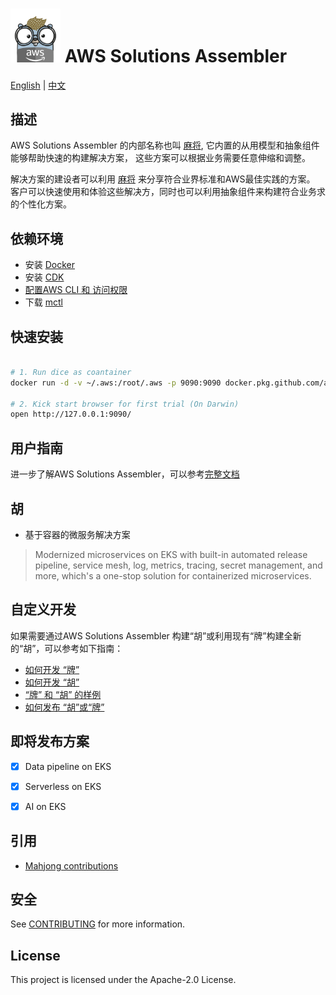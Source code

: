 

# <img src="docs/gopher.png" alt="Builders" width="80"/> AWS Solutions Assembler 

[English](README.md) | [中文](README_zh.md)

## 描述


AWS Solutions Assembler 的内部名称也叫 [麻将](./docs/All-Concept.md), 它内置的从用模型和抽象组件能够帮助快速的构建解决方案， 这些方案可以根据业务需要任意伸缩和调整。

解决方案的建设者可以利用 [麻将](./docs/All-Concept.md) 来分享符合业界标准和AWS最佳实践的方案。 客户可以快速使用和体验这些解决方，同时也可以利用抽象组件来构建符合业务求的个性化方案。


## 依赖环境

- 安装 [Docker](https://docs.docker.com/desktop/#download-and-install)
- 安装 [CDK](https://github.com/aws/aws-cdk)
- [配置AWS CLI 和 访问权限](https://docs.aws.amazon.com/cli/latest/userguide/cli-configure-files.html)
- 下载 [mctl](https://github.com/awslabs/aws-solutions-assembler/releases)

## 快速安装

```bash

# 1. Run dice as coantainer
docker run -d -v ~/.aws:/root/.aws -p 9090:9090 docker.pkg.github.com/awslabs/aws-solutions-assembler/dice:latest

# 2. Kick start browser for first trial (On Darwin)
open http://127.0.0.1:9090/

```

## 用户指南

进一步了解AWS Solutions Assembler，可以参考[完整文档](https://wchaws.github.io/aws-solutions-assembler/zh/getting-started/)

## 胡

- 基于容器的微服务解决方案
> Modernized microservices on EKS with built-in automated release pipeline, service mesh, log, metrics, tracing, secret management, and more, which's a one-stop solution for containerized microservices.


## 自定义开发

如果需要通过AWS Solutions Assembler 构建“胡”或利用现有“牌”构建全新的“胡”，可以参考如下指南：

- [如何开发 “牌”](./docs/How-to-Build-Tile.md)
- [如何开发 “胡”](./docs/How-to-Build-Hu.md) 
- [“牌” 和 “胡” 的样例](./repo/README.md)
- [如何发布 “胡”或“牌”](./repo/README.md)  

## 即将发布方案

- [X] Data pipeline on EKS
- [X] Serverless on EKS
- [X] AI on EKS


## 引用
- [Mahjong contributions](https://github.com/mahjong-contributions)

## 安全

See [CONTRIBUTING](CONTRIBUTING.md#security-issue-notifications) for more information.

## License

This project is licensed under the Apache-2.0 License.


